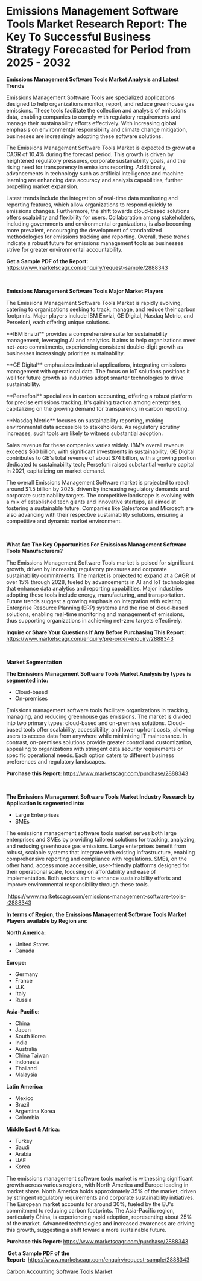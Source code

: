 <p><h1>Emissions Management Software Tools Market Research Report: The Key To Successful Business Strategy Forecasted for Period from 2025 - 2032</h1></p><p><strong>Emissions Management Software Tools Market Analysis and Latest Trends</strong></p>
<p><p>Emissions Management Software Tools are specialized applications designed to help organizations monitor, report, and reduce greenhouse gas emissions. These tools facilitate the collection and analysis of emissions data, enabling companies to comply with regulatory requirements and manage their sustainability efforts effectively. With increasing global emphasis on environmental responsibility and climate change mitigation, businesses are increasingly adopting these software solutions.</p><p>The Emissions Management Software Tools Market is expected to grow at a CAGR of 10.4% during the forecast period. This growth is driven by heightened regulatory pressures, corporate sustainability goals, and the rising need for transparency in emissions reporting. Additionally, advancements in technology such as artificial intelligence and machine learning are enhancing data accuracy and analysis capabilities, further propelling market expansion.</p><p>Latest trends include the integration of real-time data monitoring and reporting features, which allow organizations to respond quickly to emissions changes. Furthermore, the shift towards cloud-based solutions offers scalability and flexibility for users. Collaboration among stakeholders, including governments and environmental organizations, is also becoming more prevalent, encouraging the development of standardized methodologies for emissions tracking and reporting. Overall, these trends indicate a robust future for emissions management tools as businesses strive for greater environmental accountability.</p></p>
<p><strong>Get a Sample PDF of the Report:&nbsp;</strong> <a href="https://www.marketscagr.com/enquiry/request-sample/2888343?utm_campaign=2653&utm_medium=2&utm_source=Github&utm_content=ia&utm_term=14032025&utm_id=emissions-management-software-tools">https://www.marketscagr.com/enquiry/request-sample/2888343</a></p>
<p>&nbsp;</p>
<p><strong>Emissions Management Software Tools Major Market Players</strong></p>
<p><p>The Emissions Management Software Tools Market is rapidly evolving, catering to organizations seeking to track, manage, and reduce their carbon footprints. Major players include IBM Envizi, GE Digital, Nasdaq Metrio, and Persefoni, each offering unique solutions.</p><p>**IBM Envizi** provides a comprehensive suite for sustainability management, leveraging AI and analytics. It aims to help organizations meet net-zero commitments, experiencing consistent double-digit growth as businesses increasingly prioritize sustainability.</p><p>**GE Digital** emphasizes industrial applications, integrating emissions management with operational data. The focus on IoT solutions positions it well for future growth as industries adopt smarter technologies to drive sustainability.</p><p>**Persefoni** specializes in carbon accounting, offering a robust platform for precise emissions tracking. It's gaining traction among enterprises, capitalizing on the growing demand for transparency in carbon reporting.</p><p>**Nasdaq Metrio** focuses on sustainability reporting, making environmental data accessible to stakeholders. As regulatory scrutiny increases, such tools are likely to witness substantial adoption.</p><p>Sales revenue for these companies varies widely. IBM’s overall revenue exceeds $60 billion, with significant investments in sustainability; GE Digital contributes to GE's total revenue of about $74 billion, with a growing portion dedicated to sustainability tech; Persefoni raised substantial venture capital in 2021, capitalizing on market demand.</p><p>The overall Emissions Management Software market is projected to reach around $1.5 billion by 2025, driven by increasing regulatory demands and corporate sustainability targets. The competitive landscape is evolving with a mix of established tech giants and innovative startups, all aimed at fostering a sustainable future. Companies like Salesforce and Microsoft are also advancing with their respective sustainability solutions, ensuring a competitive and dynamic market environment.</p></p>
<p>&nbsp;</p>
<p><strong>What Are The Key Opportunities For Emissions Management Software Tools Manufacturers?</strong></p>
<p><p>The Emissions Management Software Tools market is poised for significant growth, driven by increasing regulatory pressures and corporate sustainability commitments. The market is projected to expand at a CAGR of over 15% through 2028, fueled by advancements in AI and IoT technologies that enhance data analytics and reporting capabilities. Major industries adopting these tools include energy, manufacturing, and transportation. Future trends suggest a growing emphasis on integration with existing Enterprise Resource Planning (ERP) systems and the rise of cloud-based solutions, enabling real-time monitoring and management of emissions, thus supporting organizations in achieving net-zero targets effectively.</p></p>
<p><strong>Inquire or Share Your Questions If Any Before Purchasing This Report:</strong> <a href="https://www.marketscagr.com/enquiry/pre-order-enquiry/2888343?utm_campaign=2653&utm_medium=2&utm_source=Github&utm_content=ia&utm_term=14032025&utm_id=emissions-management-software-tools">https://www.marketscagr.com/enquiry/pre-order-enquiry/2888343</a></p>
<p>&nbsp;</p>
<p><strong>Market Segmentation</strong></p>
<p><strong>The Emissions Management Software Tools Market Analysis by types is segmented into:</strong></p>
<p><ul><li>Cloud-based</li><li>On-premises</li></ul></p>
<p><p>Emissions management software tools facilitate organizations in tracking, managing, and reducing greenhouse gas emissions. The market is divided into two primary types: cloud-based and on-premises solutions. Cloud-based tools offer scalability, accessibility, and lower upfront costs, allowing users to access data from anywhere while minimizing IT maintenance. In contrast, on-premises solutions provide greater control and customization, appealing to organizations with stringent data security requirements or specific operational needs. Each option caters to different business preferences and regulatory landscapes.</p></p>
<p><strong>Purchase this Report:&nbsp;</strong><a href="https://www.marketscagr.com/purchase/2888343?utm_campaign=2653&utm_medium=2&utm_source=Github&utm_content=ia&utm_term=14032025&utm_id=emissions-management-software-tools">https://www.marketscagr.com/purchase/2888343</a></p>
<p>&nbsp;</p>
<p><strong>The Emissions Management Software Tools Market Industry Research by Application is segmented into:</strong></p>
<p><ul><li>Large Enterprises</li><li>SMEs</li></ul></p>
<p><p>The emissions management software tools market serves both large enterprises and SMEs by providing tailored solutions for tracking, analyzing, and reducing greenhouse gas emissions. Large enterprises benefit from robust, scalable systems that integrate with existing infrastructure, enabling comprehensive reporting and compliance with regulations. SMEs, on the other hand, access more accessible, user-friendly platforms designed for their operational scale, focusing on affordability and ease of implementation. Both sectors aim to enhance sustainability efforts and improve environmental responsibility through these tools.</p></p>
<p><a href="https://www.marketscagr.com/emissions-management-software-tools-r2888343?utm_campaign=2653&utm_medium=2&utm_source=Github&utm_content=ia&utm_term=14032025&utm_id=emissions-management-software-tools">&nbsp;https://www.marketscagr.com/emissions-management-software-tools-r2888343</a></p>
<p><strong>In terms of Region, the Emissions Management Software Tools Market Players available by Region are:</strong></p>
<p>
    <p> <strong> North America: </strong>
        <ul>
            <li>United States</li>
            <li>Canada</li>
        </ul>
        </p> 
    <p> <strong> Europe: </strong>
        <ul>
            <li>Germany</li>
            <li>France</li>
            <li>U.K.</li>
            <li>Italy</li>
            <li>Russia</li>
        </ul>
        </p> 
    <p> <strong> Asia-Pacific: </strong>
        <ul>
            <li>China</li>
            <li>Japan</li>
            <li>South Korea</li>
            <li>India</li>
            <li>Australia</li>
            <li>China Taiwan</li>
            <li>Indonesia</li>
            <li>Thailand</li>
            <li>Malaysia</li>
        </ul>
        </p> 
    <p> <strong> Latin America: </strong>
        <ul>
            <li>Mexico</li>
            <li>Brazil</li>
            <li>Argentina Korea</li>
            <li>Colombia</li>
        </ul>
        </p> 
    <p> <strong> Middle East & Africa: </strong>
        <ul>
            <li>Turkey</li>
            <li>Saudi</li>
            <li>Arabia</li>
            <li>UAE</li>
            <li>Korea</li>
        </ul>
    </p>
    </p>
<p><p>The emissions management software tools market is witnessing significant growth across various regions, with North America and Europe leading in market share. North America holds approximately 35% of the market, driven by stringent regulatory requirements and corporate sustainability initiatives. The European market accounts for around 30%, fueled by the EU's commitment to reducing carbon footprints. The Asia-Pacific region, particularly China, is experiencing rapid adoption, representing about 25% of the market. Advanced technologies and increased awareness are driving this growth, suggesting a shift toward a more sustainable future.</p></p>
<p><strong>Purchase this Report: </strong><a href="https://www.marketscagr.com/purchase/2888343?utm_campaign=2653&utm_medium=2&utm_source=Github&utm_content=ia&utm_term=14032025&utm_id=emissions-management-software-tools">https://www.marketscagr.com/purchase/2888343</a></p>
<p>&nbsp;<strong>Get a Sample PDF of the Report:&nbsp;&nbsp;</strong><a href="https://www.marketscagr.com/enquiry/request-sample/2888343?utm_campaign=2653&utm_medium=2&utm_source=Github&utm_content=ia&utm_term=14032025&utm_id=emissions-management-software-tools">https://www.marketscagr.com/enquiry/request-sample/2888343</a></p>
<p><strong></strong></p>
<p><p><a href="https://github.com/toldenargelia86/Market-Research-Report-List-1/blob/main/carbon-accounting-software-tools-market.md?utm_campaign=2653&utm_medium=2&utm_source=Github&utm_content=ia&utm_term=14032025&utm_id=emissions-management-software-tools">Carbon Accounting Software Tools Market</a></p></p>